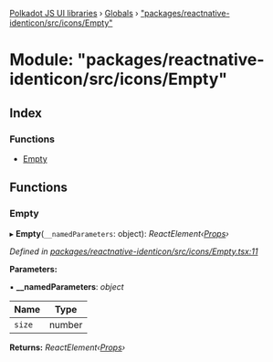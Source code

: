 [Polkadot JS UI libraries](../README.md) › [Globals](../globals.md) › ["packages/reactnative-identicon/src/icons/Empty"](_packages_reactnative_identicon_src_icons_empty_.md)

# Module: "packages/reactnative-identicon/src/icons/Empty"

## Index

### Functions

* [Empty](_packages_reactnative_identicon_src_icons_empty_.md#empty)

## Functions

###  Empty

▸ **Empty**(`__namedParameters`: object): *ReactElement‹[Props](../interfaces/_packages_reactnative_identicon_src_types_.props.md)›*

*Defined in [packages/reactnative-identicon/src/icons/Empty.tsx:11](https://github.com/polkadot-js/ui/blob/11c4464/packages/reactnative-identicon/src/icons/Empty.tsx#L11)*

**Parameters:**

▪ **__namedParameters**: *object*

Name | Type |
------ | ------ |
`size` | number |

**Returns:** *ReactElement‹[Props](../interfaces/_packages_reactnative_identicon_src_types_.props.md)›*
